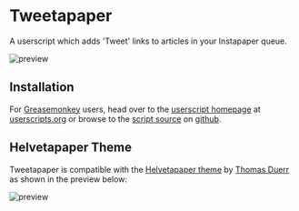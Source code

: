 Tweetapaper
==================

A userscript which adds 'Tweet' links to articles in your Instapaper queue.

![preview](https://github.com/jasonkarns/userscripts.tweetapaper/raw/master/preview.png)

Installation
------------

For [Greasemonkey](https://addons.mozilla.org/en-US/firefox/addon/748) users, head over to the [userscript homepage](http://userscripts.org/scripts/show/93786) at [userscripts.org](http://userscripts.org) or browse to the [script source](https://github.com/jasonkarns/userscripts.tweetapaper/raw/master/tweetapaper.user.js) on [github](http://github.com).

Helvetapaper Theme
------------

Tweetapaper is compatible with the [Helvetapaper theme](http://helvetapaper.thomd.net/) by [Thomas Duerr](http://thomd.net/) as shown in the preview below:

![preview](https://github.com/jasonkarns/userscripts.tweetapaper/raw/master/preview-helvetareader.jpg)
